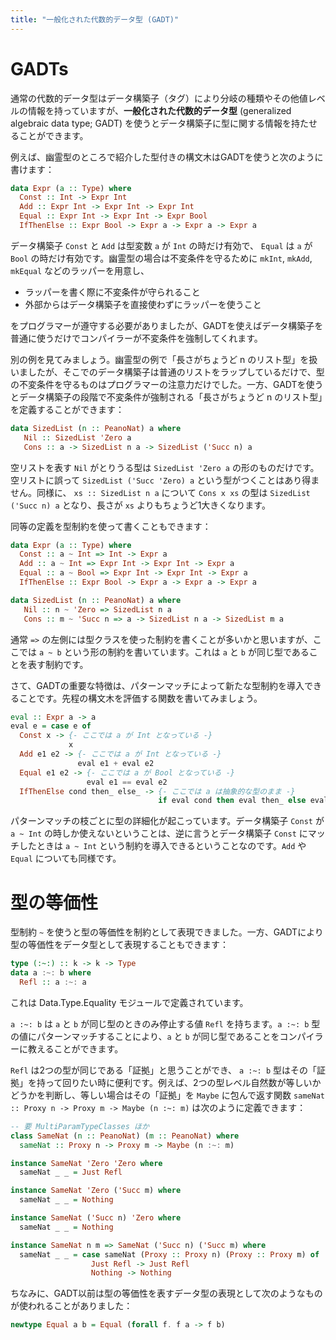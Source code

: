 ```yaml
---
title: "一般化された代数的データ型 (GADT)"
---
```


# GADTs

通常の代数的データ型はデータ構築子（タグ）により分岐の種類やその他値レベルの情報を持っていますが、**一般化された代数的データ型** (generalized algebraic data type; GADT) を使うとデータ構築子に型に関する情報を持たせることができます。

例えば、幽霊型のところで紹介した型付きの構文木はGADTを使うと次のように書けます：

```haskell
data Expr (a :: Type) where
  Const :: Int -> Expr Int
  Add :: Expr Int -> Expr Int -> Expr Int
  Equal :: Expr Int -> Expr Int -> Expr Bool
  IfThenElse :: Expr Bool -> Expr a -> Expr a -> Expr a
```

データ構築子 `Const` と `Add` は型変数 `a` が `Int` の時だけ有効で、 `Equal` は `a` が `Bool` の時だけ有効です。幽霊型の場合は不変条件を守るために `mkInt`, `mkAdd`, `mkEqual` などのラッパーを用意し、

* ラッパーを書く際に不変条件が守られること
* 外部からはデータ構築子を直接使わずにラッパーを使うこと

をプログラマーが遵守する必要がありましたが、GADTを使えばデータ構築子を普通に使うだけでコンパイラーが不変条件を強制してくれます。

別の例を見てみましょう。幽霊型の例で「長さがちょうど n のリスト型」を扱いましたが、そこでのデータ構築子は普通のリストをラップしているだけで、型の不変条件を守るものはプログラマーの注意力だけでした。一方、GADTを使うとデータ構築子の段階で不変条件が強制される「長さがちょうど n のリスト型」を定義することができます：

```haskell
data SizedList (n :: PeanoNat) a where
   Nil :: SizedList 'Zero a
   Cons :: a -> SizedList n a -> SizedList ('Succ n) a
```

空リストを表す `Nil` がとりうる型は `SizedList 'Zero a` の形のものだけです。空リストに誤って `SizedList ('Succ 'Zero) a` という型がつくことはあり得ません。同様に、 `xs :: SizedList n a` について `Cons x xs` の型は `SizedList ('Succ n) a` となり、長さが `xs` よりもちょうど1大きくなります。

同等の定義を型制約を使って書くこともできます：

```haskell
data Expr (a :: Type) where
  Const :: a ~ Int => Int -> Expr a
  Add :: a ~ Int => Expr Int -> Expr Int -> Expr a
  Equal :: a ~ Bool => Expr Int -> Expr Int -> Expr a
  IfThenElse :: Expr Bool -> Expr a -> Expr a -> Expr a

data SizedList (n :: PeanoNat) a where
   Nil :: n ~ 'Zero => SizedList n a
   Cons :: m ~ 'Succ n => a -> SizedList n a -> SizedList m a
```

通常 `=>` の左側には型クラスを使った制約を書くことが多いかと思いますが、ここでは `a ~ b` という形の制約を書いています。これは `a` と `b` が同じ型であることを表す制約です。

さて、GADTの重要な特徴は、パターンマッチによって新たな型制約を導入できることです。先程の構文木を評価する関数を書いてみましょう。

```haskell
eval :: Expr a -> a
eval e = case e of
  Const x -> {- ここでは a が Int となっている -}
             x
  Add e1 e2 -> {- ここでは a が Int となっている -}
               eval e1 + eval e2
  Equal e1 e2 -> {- ここでは a が Bool となっている -}
                 eval e1 == eval e2
  IfThenElse cond then_ else_ -> {- ここでは a は抽象的な型のまま -}
                                 if eval cond then eval then_ else eval else_
```

パターンマッチの枝ごとに型の詳細化が起こっています。データ構築子 `Const` が `a ~ Int` の時しか使えないということは、逆に言うとデータ構築子 `Const` にマッチしたときは `a ~ Int` という制約を導入できるということなのです。`Add` や `Equal` についても同様です。

# 型の等価性

型制約 `~` を使うと型の等価性を制約として表現できました。一方、GADTにより型の等価性をデータ型として表現することもできます：

```haskell
type (:~:) :: k -> k -> Type
data a :~: b where
  Refl :: a :~: a
```

これは Data.Type.Equality モジュールで定義されています。

`a :~: b` は `a` と `b` が同じ型のときのみ停止する値 `Refl` を持ちます。`a :~: b` 型の値にパターンマッチすることにより、`a` と `b` が同じ型であることをコンパイラーに教えることができます。

`Refl` は2つの型が同じである「証拠」と思うことができ、 `a :~: b` 型はその「証拠」を持って回りたい時に便利です。例えば、2つの型レベル自然数が等しいかどうかを判断し、等しい場合はその「証拠」を `Maybe` に包んで返す関数 `sameNat :: Proxy n -> Proxy m -> Maybe (n :~: m)` は次のように定義できます：

```haskell
-- 要 MultiParamTypeClasses ほか
class SameNat (n :: PeanoNat) (m :: PeanoNat) where
  sameNat :: Proxy n -> Proxy m -> Maybe (n :~: m)

instance SameNat 'Zero 'Zero where
  sameNat _ _ = Just Refl

instance SameNat 'Zero ('Succ m) where
  sameNat _ _ = Nothing

instance SameNat ('Succ n) 'Zero where
  sameNat _ _ = Nothing

instance SameNat n m => SameNat ('Succ n) ('Succ m) where
  sameNat _ _ = case sameNat (Proxy :: Proxy n) (Proxy :: Proxy m) of
                  Just Refl -> Just Refl
                  Nothing -> Nothing
```

ちなみに、GADT以前は型の等価性を表すデータ型の表現として次のようなものが使われることがありました：

```haskell
newtype Equal a b = Equal (forall f. f a -> f b)
```
